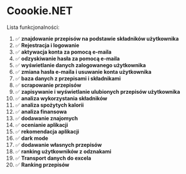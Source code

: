 ﻿# Coookie.NET
Lista funkcjonalności:
1. ✅ **znajdowanie przepisów na podstawie składników
użytkownika**
2. ✅ **Rejestracja i logowanie**
3. ✅ **aktywacja konta za pomocą e-maila**
4. ✅ **odzyskiwanie hasła za pomocą e-maila**
5. ✅ **wyświetlanie danych zalogowanego użytkownika**
6. ✅ **zmiana hasła e-maila i usuwanie konta użytkownika**
7. ✅ **baza danych z przepisami i składnikami**
8. ✅ **scrapowanie przepisów**
9. ✅ **zapisywanie i wyświetlanie ulubionych przepisów
użytkownika**
10. ✅ **analiza wykorzystania składników**
11. ✅ **analiza spożytych kalorii**
12. ✅ **analiza finansowa**
13. ✅ **dodawanie znajomych**
14. ✅ **ocenianie aplikacji**
15. ✅ **rekomendacja aplikacji**
16. ✅ **dark mode**
17. ✅ **dodawanie własnych przepisów**
18. ✅ **ranking użytkowników z odznakami**
19. ✅ **Transport danych do excela**
20. ✅ **Ranking przepisów**
